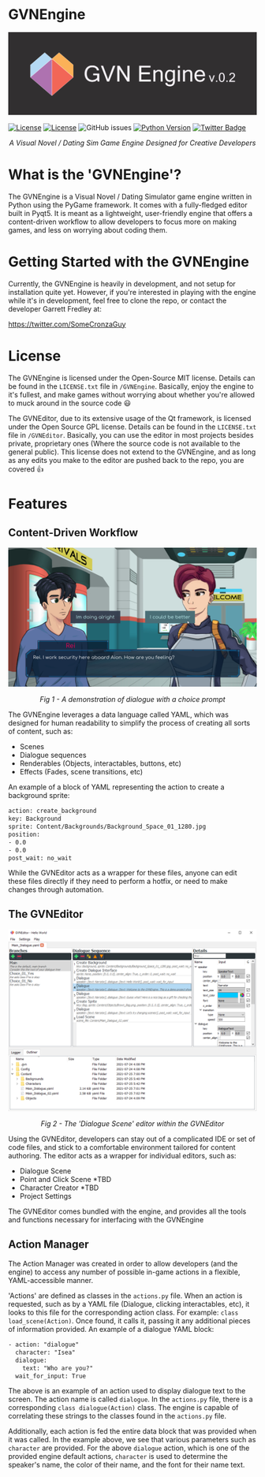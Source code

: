 # GVNEngine
![ScreenShot](Images/GVNEngine_Banner.jpg?raw=true "GVNEngine Banner")

[![License](https://img.shields.io/badge/license-MIT-green?label=engine-license&style=flat-square)](./GVNEngine/LICENSE.txt)
[![License](https://img.shields.io/badge/license-GPLv2-blue?label=editor-license&style=flat-square)](./GVNEditor/LICENSE.txt)
![GitHub issues](https://img.shields.io/github/issues-raw/Cronza/GVNEngine?style=flat-square)
[![Python Version](https://img.shields.io/badge/python-3.8-4B8BBE)](https://www.python.org/downloads/release/python-380/)
[![Twitter Badge](https://img.shields.io/badge/Twitter-Profile-informational?style=flat&logo=twitter&logoColor=white&color=1CA2F1)](https://twitter.com/SomeCronzaGuy)

<p align="center"><em>A Visual Novel / Dating Sim Game Engine Designed for Creative Developers</em></p>

# What is the 'GVNEngine'?

The GVNEngine is a Visual Novel / Dating Simulator game engine written in Python using the PyGame framework. It comes with a fully-fledged editor built in Pyqt5. It is meant as a lightweight, user-friendly engine that offers a content-driven workflow to allow developers to focus more on making games, and less on worrying about coding them.

# Getting Started with the GVNEngine
Currently, the GVNEngine is heavily in development, and not setup for installation quite yet. However, if you're interested in playing with the engine while it's in development, feel free to clone the repo, or contact the developer Garrett Fredley at:<br/>

https://twitter.com/SomeCronzaGuy<br/>

# License
The GVNEngine is licensed under the Open-Source MIT license. Details can be found in the `LICENSE.txt` file in `/GVNEngine`. Basically, enjoy the engine to it's fullest, and make games without worrying about whether you're allowed to muck around in the source code :smiley:

The GVNEditor, due to its extensive usage of the Qt framework, is licensed under the Open Source GPL license. Details can be found in the `LICENSE.txt` file in `/GVNEditor`. Basically, you can use the editor in most projects besides private, proprietary ones (Where the source code is not available to the general public). This license does not extend to the GVNEngine, and as long as any edits you make to the editor are pushed back to the repo, you are covered :+1:
 
# Features
## Content-Driven Workflow
![ScreenShot](Progress_Examples/v02/GVNEngine_v02_Dialogue_Scene.png?raw=true "GVNEngine Dialogue Scene")
<p align="center"><em>Fig 1 - A demonstration of dialogue with a choice prompt</em></p>
The GVNEngine leverages a data language called YAML, which was designed for human readability to simplify the process of creating all sorts of content, such as:

- Scenes
- Dialogue sequences
- Renderables (Objects, interactables, buttons, etc)
- Effects (Fades, scene transitions, etc)

An example of a block of YAML representing the action to create a background sprite:
```
action: create_background
key: Background
sprite: Content/Backgrounds/Background_Space_01_1280.jpg
position:
- 0.0
- 0.0
post_wait: no_wait
```

While the GVNEditor acts as a wrapper for these files, anyone can edit these files directly if they need to perform a hotfix, or need to make changes through automation.

## The GVNEditor
![ScreenShot](Progress_Examples/v02/GVNEditor_v02_Dialogue_Editor_02.png?raw=true "GVNEngine Dialogue Scene")
<p align="center"><em>Fig 2 - The 'Dialogue Scene' editor within the GVNEditor</em></p>

Using the GVNEditor, developers can stay out of a complicated IDE or set of code files, and stick to a comfortable environment tailored for content authoring. The editor acts as a wrapper for individual editors, such as:
- Dialogue Scene
- Point and Click Scene *TBD
- Character Creator *TBD
- Project Settings

The GVNEditor comes bundled with the engine, and provides all the tools and functions necessary for interfacing with the GVNEngine

## Action Manager
The Action Manager was created in order to allow developers (and the engine) to access any number of possible in-game actions in a flexible, YAML-accessible manner.

'Actions' are defined as classes in the `actions.py` file. When an action is requested, such as by a YAML file (Dialogue, clicking interactables, etc), it looks to this file for the corresponding action class. For example: `class load_scene(Action)`. Once found, it calls it, passing it any additional pieces of information provided. An example of a dialogue YAML block:

```
- action: "dialogue"
  character: "Isea"
  dialogue:
    text: "Who are you?"
  wait_for_input: True
```
The above is an example of an action used to display dialogue text to the screen. The action name is called `dialogue`. In the `actions.py` file, there is a corresponding `class dialogue(Action)` class. The engine is capable of correlating these strings to the classes found in the `actions.py` file. 

Additionally, each action is fed the entire data block that was provided when it was called. In the example above, we see that various parameters such as `character` are provided. For the above `dialogue` action, which is one of the provided engine default actions, `character` is used to determine the speaker's name, the color of their name, and the font for their name text.
